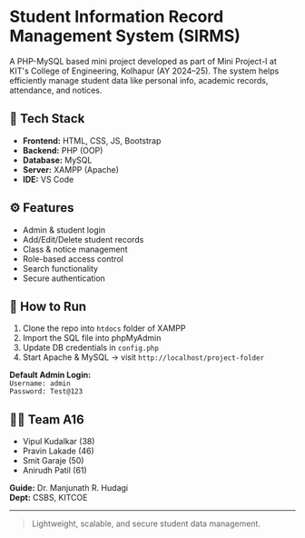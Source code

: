 # Student Information Record Management System (SIRMS)

A PHP-MySQL based mini project developed as part of Mini Project-I at KIT's College of Engineering, Kolhapur (AY 2024–25). The system helps efficiently manage student data like personal info, academic records, attendance, and notices.

## 🔧 Tech Stack
- **Frontend:** HTML, CSS, JS, Bootstrap  
- **Backend:** PHP (OOP)  
- **Database:** MySQL  
- **Server:** XAMPP (Apache)  
- **IDE:** VS Code  

## ⚙️ Features
- Admin & student login  
- Add/Edit/Delete student records  
- Class & notice management  
- Role-based access control  
- Search functionality  
- Secure authentication  

## 🚀 How to Run
1. Clone the repo into `htdocs` folder of XAMPP  
2. Import the SQL file into phpMyAdmin  
3. Update DB credentials in `config.php`  
4. Start Apache & MySQL → visit `http://localhost/project-folder`  

**Default Admin Login:**  
`Username: admin`  
`Password: Test@123`

## 👨‍💻 Team A16
- Vipul Kudalkar (38)  
- Pravin Lakade (46)  
- Smit Garaje (50)  
- Anirudh Patil (61)  

**Guide:** Dr. Manjunath R. Hudagi  
**Dept:** CSBS, KITCOE

---

> Lightweight, scalable, and secure student data management.
